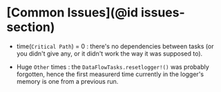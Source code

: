 # [Common Issues](@id issues-section)

* time(`Critical Path`) = 0 : there's no dependencies between tasks (or you didn't give any, or it didn't work the way it was supposed to).

* Huge `Other` times : the `DataFlowTasks.resetlogger!()` was probably forgotten, hence the first measurerd time currently in the logger's memory is one from a previous run.